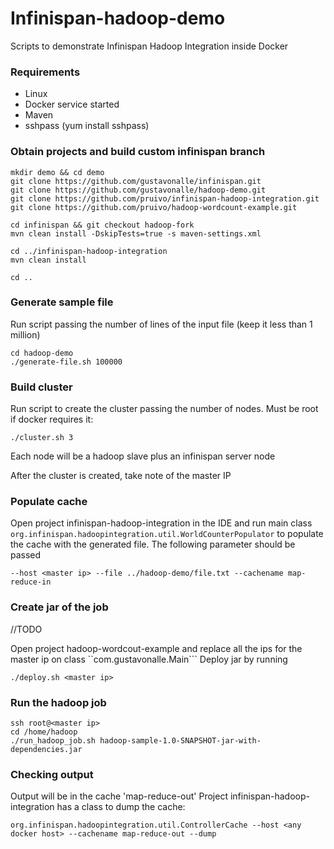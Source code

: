 # Infinispan-hadoop-demo


Scripts to demonstrate Infinispan Hadoop Integration inside Docker

### Requirements

* Linux
* Docker service started
* Maven
* sshpass (yum install sshpass)

### Obtain projects and build custom infinispan branch


```
mkdir demo && cd demo
git clone https://github.com/gustavonalle/infinispan.git
git clone https://github.com/gustavonalle/hadoop-demo.git
git clone https://github.com/pruivo/infinispan-hadoop-integration.git
git clone https://github.com/pruivo/hadoop-wordcount-example.git

cd infinispan && git checkout hadoop-fork
mvn clean install -DskipTests=true -s maven-settings.xml

cd ../infinispan-hadoop-integration
mvn clean install

cd ..

```

### Generate sample file

Run script passing the number of lines of the input file (keep it less than 1 million)

```
cd hadoop-demo
./generate-file.sh 100000
```

### Build cluster

Run script to create the cluster passing the number of nodes. Must be root if docker requires it:

```./cluster.sh 3``` 

Each node will be a hadoop slave plus an infinispan server node

After the cluster is created, take note of the master IP

### Populate cache

Open project infinispan-hadoop-integration in the IDE and run main class ```org.infinispan.hadoopintegration.util.WorldCounterPopulator``` to populate the cache with the generated file. The following parameter should be passed

``` --host <master ip> --file ../hadoop-demo/file.txt --cachename map-reduce-in ```

### Create jar of the job

//TODO

Open project hadoop-wordcout-example and replace all the ips for the master ip on class ``com.gustavonalle.Main```
Deploy jar by running 



``` ./deploy.sh <master ip> ```


### Run the hadoop job

``` 
ssh root@<master ip>
cd /home/hadoop
./run_hadoop_job.sh hadoop-sample-1.0-SNAPSHOT-jar-with-dependencies.jar
```

### Checking output

Output will be in the cache 'map-reduce-out'
Project infinispan-hadoop-integration has a class to dump the cache:

``` org.infinispan.hadoopintegration.util.ControllerCache --host <any docker host> --cachename map-reduce-out --dump ```
